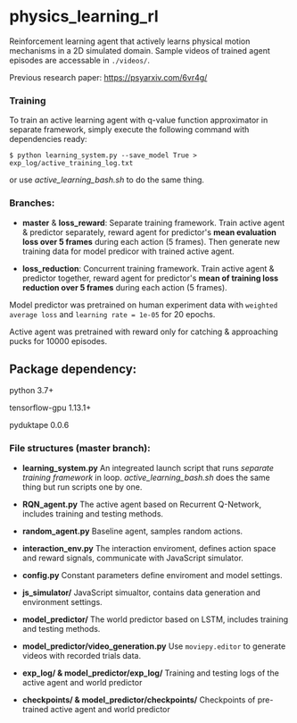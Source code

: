 # physics\_learning\_rl

Reinforcement learning agent that actively learns physical motion mechanisms in a 2D simulated domain. Sample videos of trained agent episodes are accessable in `./videos/`.

Previous research paper: https://psyarxiv.com/6vr4g/


### Training
To train an active learning agent with q-value function approximator in separate framework, simply execute the following command with dependencies ready:
```
$ python learning_system.py --save_model True > exp_log/active_training_log.txt
```
or use *active_learning_bash.sh* to do the same thing.

### Branches:

* **master** & **loss_reward**:    Separate training framework. Train active agent & predictor separately, reward agent for predictor's **mean evaluation loss over 5 frames** during each action (5 frames). Then generate new training data for model predicor with trained active agent. 

* **loss_reduction**:   Concurrent training framework. Train active agent & predictor together, reward agent for predictor's **mean of training loss reduction over 5 frames** during each action (5 frames).


Model predictor was pretrained on human experiment data with `weighted average loss` and `learning rate = 1e-05` for 20 epochs.

Active agent was pretrained with reward only for catching & approaching pucks for 10000 episodes.


## Package dependency:

python 3.7+

tensorflow-gpu 1.13.1+

pyduktape 0.0.6


### File structures (master branch):

* **learning_system.py**
An integreated launch script that runs *separate training framework* in loop. *active_learning_bash.sh* does the same thing but run scripts one by one.

* **RQN_agent.py**
The active agent based on Recurrent Q-Network, includes training and testing methods.

* **random_agent.py**
Baseline agent, samples random actions.

* **interaction_env.py**
The interaction enviroment, defines action space and reward signals, communicate with JavaScript simulator.

* **config.py**
Constant parameters define enviroment and model settings.

* **js_simulator/**
JavaScript simualtor, contains data generation and environment settings.

* **model_predictor/**
The world predictor based on LSTM, includes training and testing methods.

* **model_predictor/video_generation.py**
Use `moviepy.editor` to generate videos with recorded trials data.

* **exp_log/ & model_predictor/exp_log/**
Training and testing logs of the active agent and world predictor

* **checkpoints/ & model_predictor/checkpoints/**
Checkpoints of pre-trained active agent and world predictor
